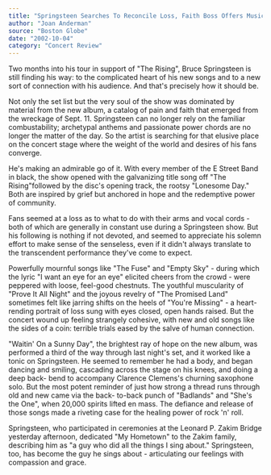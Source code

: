 ```yaml
---
title: "Springsteen Searches To Reconcile Loss, Faith Boss Offers Musical Path To Healing"
author: "Joan Anderman"
source: "Boston Globe"
date: "2002-10-04"
category: "Concert Review"
---
```


Two months into his tour in support of "The Rising", Bruce Springsteen is still finding his way: to the complicated heart of his new songs and to a new sort of connection with his audience. And that's precisely how it should be.

Not only the set list but the very soul of the show was dominated by material from the new album, a catalog of pain and faith that emerged from the wreckage of Sept. 11. Springsteen can no longer rely on the familiar combustability; archetypal anthems and passionate power chords are no longer the matter of the day. So the artist is searching for that elusive place on the concert stage where the weight of the world and desires of his fans converge.

He's making an admirable go of it. With every member of the E Street Band in black, the show opened with the galvanizing title song off "The Rising"followed by the disc's opening track, the rootsy "Lonesome Day." Both are inspired by grief but anchored in hope and the redemptive power of community.

Fans seemed at a loss as to what to do with their arms and vocal cords - both of which are generally in constant use during a Springsteen show. But his following is nothing if not devoted, and seemed to appreciate his solemn effort to make sense of the senseless, even if it didn't always translate to the transcendent performance they've come to expect.

Powerfully mournful songs like "The Fuse" and "Empty Sky" - during which the lyric "I want an eye for an eye" elicited cheers from the crowd - were peppered with loose, feel-good chestnuts. The youthful muscularity of "Prove It All Night" and the joyous revelry of "The Promised Land" sometimes felt like jarring shifts on the heels of "You're Missing" - a heart-rending portrait of loss sung with eyes closed, open hands raised. But the concert wound up feeling strangely cohesive, with new and old songs like the sides of a coin: terrible trials eased by the salve of human connection.

"Waitin' On a Sunny Day", the brightest ray of hope on the new album, was performed a third of the way through last night's set, and it worked like a tonic on Springsteen. He seemed to remember he had a body, and began dancing and smiling, cascading across the stage on his knees, and doing a deep back- bend to accompany Clarence Clemens's churning saxophone solo. But the most potent reminder of just how strong a thread runs through old and new came via the back- to-back punch of "Badlands" and "She's the One", when 20,000 spirits lifted en mass. The defiance and release of those songs made a riveting case for the healing power of rock 'n' roll.

Springsteen, who participated in ceremonies at the Leonard P. Zakim Bridge yesterday afternoon, dedicated "My Hometown" to the Zakim family, describing him as "a guy who did all the things I sing about." Springsteen, too, has become the guy he sings about - articulating our feelings with compassion and grace.
